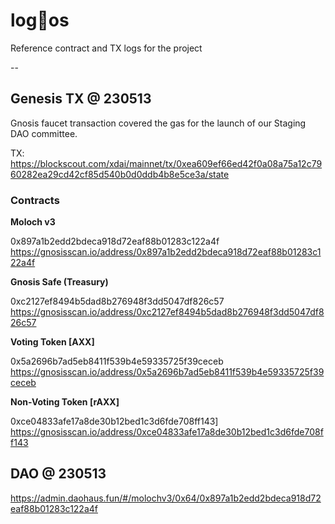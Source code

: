 # log🔺os
Reference contract and TX logs for the project

--

## Genesis TX @ 230513
Gnosis faucet transaction covered the gas for the launch of our Staging DAO committee. 

TX: https://blockscout.com/xdai/mainnet/tx/0xea609ef66ed42f0a08a75a12c7960282ea29cd42cf85d540b0d0ddb4b8e5ce3a/state

### Contracts

**Moloch v3**

0x897a1b2edd2bdeca918d72eaf88b01283c122a4f
https://gnosisscan.io/address/0x897a1b2edd2bdeca918d72eaf88b01283c122a4f

**Gnosis Safe (Treasury)**

0xc2127ef8494b5dad8b276948f3dd5047df826c57
https://gnosisscan.io/address/0xc2127ef8494b5dad8b276948f3dd5047df826c57

**Voting Token [AXX]**

0x5a2696b7ad5eb8411f539b4e59335725f39ceceb
https://gnosisscan.io/address/0x5a2696b7ad5eb8411f539b4e59335725f39ceceb

**Non-Voting Token [rAXX]**

0xce04833afe17a8de30b12bed1c3d6fde708ff143]
https://gnosisscan.io/address/0xce04833afe17a8de30b12bed1c3d6fde708ff143

## DAO @ 230513
https://admin.daohaus.fun/#/molochv3/0x64/0x897a1b2edd2bdeca918d72eaf88b01283c122a4f
